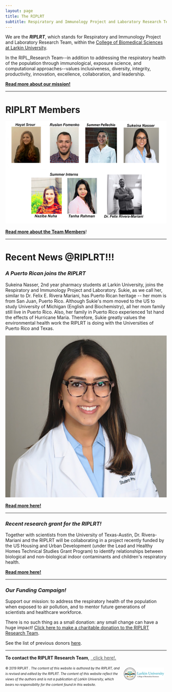 ```yaml
---
layout: page
title: The RIPLRT
subtitle: Respiratory and Immunology Project and Laboratory Research Team
---
```


We are the <b><i>RIPLRT</i></b>, which stands for Respiratory and Immunology Project and Laboratory Research Team, within the 
<a href="http://ularkin.org/college-of-biomedical-sciences/" target="_blank">College of Biomedical Sciences at Larkin University</a>.

In the RIPL_Research Team--in addition to addressing the respiratory health of the population through immunological, exposure science, and computational approaches--values inclusiveness, diversity, integrity, productivity, innovation, excellence, collaboration, and leadership.

<b><a href="mission" class="list-filter">Read more about our mission!</a></b>

---
# RIPLRT Members

<a href="https://www.riplrt.com/members/">
  <img src="/img/RIPL_EffectRT6.png" alt="RIPLRT Research Team" class="inline"/>
</a>

[**Read more about the Team Members**](https://www.riplrt.com/members)!

---
# Recent News @RIPLRT!!!

### *A Puerto Rican joins the RIPLRT*

Sukeina Nasser, 2nd year pharmacy students at Larkin University, joins the Respiratory and Immunology Project and Laboratory. Sukie, as we call her, similar to Dr. Felix E. Rivera Mariani, has Puerto Rican heritage -- her mom is from San Juan, Puerto Rico. Although Sukie's mom moved to the US to study University of Michigan (English and Biochemistry), all her mom family still live in Puerto Rico. Also, her family in Puerto Rico experienced 1st hand the effects of Hurricane Maria. Therefore, Sukie greatly values the environmental health work the RIPLRT is doing with the Universities of Puerto Rico and Texas. 


<a href="https://www.riplrt.com/2019-06-24-puertorican-in-riplrt/">
  <img src="/img/Sukeina.png" alt="RIPLRT Research Team" class="inline"/>
</a>


<b><a href="https://www.riplrt.com/2019-06-24-puertorican-in-riplrt/" class="list-filter">Read more here!</a></b>

---
### *Recent research grant for the RIPLRT!*

Together with scientists from the University of Texas-Austin, Dr. Rivera-Mariani and the RIPLRT will be collaborating in a project recently funded by the US Housing and Urban Development (under the Lead and Healthy Homes Technical Studies Grant Program) to identify relationships between biological and non-biological indoor contaminants and children's respiratory health. 

<b><a href="https://www.riplrt.com/2018-11-29-hud-grant-indoor-pollution/" class="list-filter">Read more here!</a></b>

---
### *Our Funding Campaign!*

Support our mission: to address the respiratory health of the population when exposed to air pollution, and to mentor future generations of scientists and healthcare workforce.

There is no such thing as a small donation: any small change can have a huge impact! <a href="https://www.gofundme.com/advocate-for-the-ripleffect?sharetype=teams&member=275308&rcid=r01-153687396981-61436b19e158485d&pc=ot_co_campmgmt_w" target="_blank">Click here to make a charitable donation to the RIPLRT Research Team</a>.

See the list of previous donors [here](https://www.riplrt.com/donors).


---
**To contact the RIPLRT Research Team**, 
<a href="mailto:contactus@riplrt.com" target="_blank" style="color:#515151;"><i class="fa fa-envelope" style="font-size:1em"></i> &nbsp; click here!.<br></a>

<a href="http://ularkin.org/college-of-biomedical-sciences/">
  <img src="/img/LU-Biomed-Logo-Horizontal-1.png" alt="College of Biomedical Sciences at Larkin University" align="right" style="width: 25%; height: 25%; margin:8px"/>
</a>

<font size="1">&#169; 2019 RIPLRT . <i>The content of this website is authored by the RIPLRT, and is revised and edited by the RIPLRT. The content of this website reflect the views of the authors and is not a publication of Larkin University, which bears no responsibility for the content found in this website</i>.</font>



